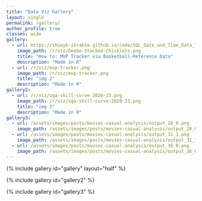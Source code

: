 ```yaml
---
title: "Data Viz Gallery"
layout: single
permalink: /gallery/
author_profile: true
classes: wide
gallery:
  - url: https://shuayb-ibrahim.github.io/code/SQL_Date_and_Time_Data_Types_and_Functions
    image_path: /r/viz/Deebo-Stacked-Chicklets.png
    title: "How to: MVP Tracker via Basketball-Reference Data"
    description: "Made in R"
  - url: /r/viz/mvp-tracker.png
    image_path: /r/viz/mvp-tracker.png
    title: "img 2"
    description: "Made in R"
gallery2:
  - url: /r/viz/sga-skill-curve-2020-23.png
    image_path: /r/viz/sga-skill-curve-2020-23.png
    title: "img 3"
    description: "Made in R"
gallery3:
  - url: /assets/images/posts/movies-casual-analysis/output_28_0.png
    image_path: /assets/images/posts/movies-casual-analysis/output_28_0.png
  - url: /assets/images/posts/movies-casual-analysis/output_31_1.png
    image_path: /assets/images/posts/movies-casual-analysis/output_31_1.png
  - url: /assets/images/posts/movies-casual-analysis/output_36_0.png
    image_path: /assets/images/posts/movies-casual-analysis/output_36_0.png 
---
```



{% include gallery id="gallery" layout="half" %}

{% include gallery id="gallery2" %}

{% include gallery id="gallery3" %} 
